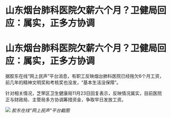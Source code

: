 # 山东烟台肺科医院欠薪六个月？卫健局回应：属实，正多方协调

# 山东烟台肺科医院欠薪六个月？卫健局回应：属实，正多方协调

据胶东在线“网上民声”平台消息，有职工反映烟台肺科医院已经拖欠6个月工资，前几年的精神文明奖和考核奖也没发，“基本生活没保障”。

针对相关情况，芝罘区卫生健康局11月23日回复表示，反映情况属实，目前医院正与财政局、主管局多方协调筹措资金，争取早日发放工资。

![](https://inews.gtimg.com/om_bt/OBbBgparjhNwi6k3_TDPqz0kZ4OjZZJu8fEtLNmUUsHvoAA/1000)
_胶东在线“网上民声”平台截图_

